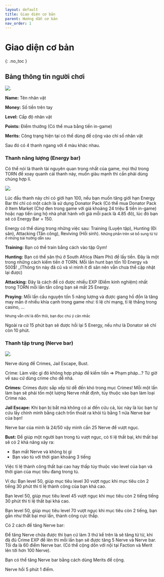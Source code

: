 ```yaml
---
layout: default
title: Giao diện cơ bản
parent: Hướng dẫn cơ bản
nav_order: 1
---
```


# Giao diện cơ bản
{: .no_toc }

## Bảng thông tin người chơi

 ![.](https://i.imgur.com/rUTRJP3.png)      
 
**Name:** Tên nhân vật

**Money:** Số tiền trên tay

**Level:** Cấp độ nhân vật

**Points:** Điểm thưởng (Có thể mua bằng tiền in-game)

**Merits:** Công trạng hiện tại có thể dùng để cộng vào chỉ số nhân vật

Sau đó có 4 thanh ngang với 4 màu khác nhau.

### Thanh năng lượng (Energy bar)

Có thể nói là thanh tài nguyên quan trọng nhất của game, mọi thứ trong TORN đề xoay quanh cái thanh này, muốn giàu mạnh thì cần phải dùng chúng hợp lí.

![.](https://i.imgur.com/CjAAvHv.png)

Lúc đầu thanh này chỉ có giới hạn 100, nếu bạn muốn tăng giới hạn Energy Bar thì chỉ có một cách là sử dụng Donator Pack (Có thể mua Donator Pack ở Item Market (Chợ đen trong game với giá khoảng 24 triệu $ tiền in-game) hoặc nạp tiền ủng hộ nhà phát hành với giá mỗi pack là 4.85 đô), lúc đó bạn sẽ có Energy Bar = 150. 

Energy có thể dùng trong những việc sau: Training (Luyện tập), Hunting (Đi săn), Attacking (Tấn công), Reviving (Hồi sinh).
<small>Những phần trên sẽ bổ sung từ từ ở những bài hướng dẫn sau</small>

**Training:** Bạn có thể train bằng cách vào tập Gym!

**Hunting:** Bạn có thể săn thú ở South Africa (Nam Phi) để lấy tiền. Đây là một trong những cách kiếm tiền ở TORN. Mỗi lần hunt bạn tốn 10 Energy và 500$! _(Thông tin này đã cũ và vì mình ít đi săn nên vẫn chưa thể cập nhật lại được)

**Attacking:** Đây là cách để có được nhiều EXP (Điểm kinh nghiệm) nhất trong TORN mỗi lần tấn công bạn sẽ mất 25 Energy.

**Praying:** Mỗi lần cầu nguyện tốn 5 năng lượng và được giang hồ đồn là tăng may mắn ở nhiều khía cạnh trong game như: tỉ lệ chí mạng, tỉ lệ thắng trong casino, ...

<small>Nhưng vẫn chỉ là đồn thôi, bạn đọc chú ý cân nhắc</small>

Ngoài ra cứ 15 phút bạn sẽ được hồi lại 5 Energy, nếu như là Donator sẽ chỉ còn 10 phút.

### Thanh tập trung (Nerve bar)

![.](https://i.imgur.com/FuasSOC.png)

Nerve dùng để Crimes, Jail Escape, Bust.

Crime: Làm việc gì đó không hợp pháp để kiếm tiền => Phạm pháp...? Từ giờ về sau cứ dùng crime cho dễ nhá.

**Crimes:** Crimes được sắp xếp từ dễ đến khó trong mục Crimes! Mỗi một lần làm bạn sẽ phải tốn một lượng Nerve nhất định, tùy thuộc vào bạn làm loại Crime nào.

**Jail Escape:** Khi bạn bị bắt mà không có ai đến cứu cả, lúc này là lúc bạn tự cứu lấy chính mình bằng cách trốn thoát ra khỏi tù bằng 1 nửa Nerve bar của bạn!

Nerve bar của mình là 24/50 vậy mình cần 25 Nerve để vượt ngục.

**Bust:** Để giúp một người bạn trong tù vượt ngục, có tỉ lệ thất bại, khi thất bại sẽ có 2 khả năng xảy ra:
- Bạn mất Nerve và không bị gì
- Bạn vào tù với thời gian khoảng 3 tiếng

Việc tỉ lệ thành công thất bại cao hay thấp tùy thuộc vào level của bạn và thời gian của mục tiêu đang trong tù.

Ví dụ: Bạn level 50, giúp mục tiêu level 30 vượt ngục khi mục tiêu còn 2 tiếng 30 phút thì tỉ lệ thành công của bạn khá cao.

Bạn level 50, giúp mục tiêu level 45 vượt ngục khi mục tiêu còn 2 tiếng tiếng 30 phút thì ti lệ thất bại khá cao.

Bạn level 50, giúp mục tiêu level 70 vượt ngục khi mục tiêu còn 2 tiếng, bạn gần như thất bại mọi lần, thành công cực thấp.

Có 2 cách để tăng Nerve bar:

Để tăng Nerve chứa được thì bạn cứ làm 3 thứ kể trên là sẽ tăng từ từ, khi đã đủ Crime EXP để lên thì mỗi lần bạn sẽ được tăng 5 Nerve và Nerve bar. Tối đa là 60 điểm Nerve bar. (Có thể cộng dồn với nội tại Faction và Merit lên tới hơn 100 Nerve).

Bạn có thể tăng Nerve bar bằng cách dùng Merits để cộng.

Nerve hồi 5 phút 1 điểm.


